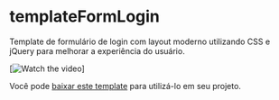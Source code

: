 # templateFormLogin
Template de formulário de login com layout moderno utilizando CSS e jQuery para melhorar a experiência do usuário. 

[![Watch the video](https://gifs.com/gif/templateformlogin-gZjpr6)]

Você pode [baixar este template][1] para utilizá-lo em seu projeto. 

  [1]: https://github.com/downloads/felipewesley/templateFormLogin/templateFormLogin.zip
